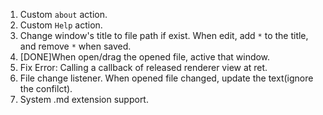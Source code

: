 1. Custom `about` action.
2. Custom `Help` action.
3. Change window's title to file path if exist. When edit, add `*` to the title, and remove `*` when saved.
4. [DONE]When open/drag the opened file, active that window.
5. Fix Error: Calling a callback of released renderer view at ret.
6. File change listener. When opened file changed, update the text(ignore the confilct).
7. System .md extension support.

